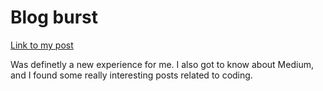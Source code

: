 # Blog burst
[Link to my post](https://medium.com/@anandajiths2006/how-to-complete-terminal-chaos-for-amfoss-praveshan-b6fe1a11db99)

Was definetly a new experience for me. I also got to know about Medium, and I found some really interesting posts related to coding.
